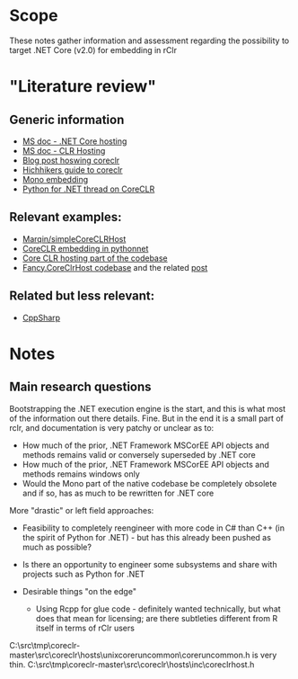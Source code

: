 
# Scope

These notes gather information and assessment regarding the possibility to target .NET Core (v2.0) for embedding in rClr

# "Literature review"

## Generic information

* [MS doc - .NET Core hosting](https://docs.microsoft.com/en-us/dotnet/core/tutorials/netcore-hosting)
* [MS doc - CLR Hosting](https://docs.microsoft.com/en-us/dotnet/framework/unmanaged-api/hosting/index)
* [Blog post hoswing coreclr](http://yizhang82.me/hosting-coreclr)
* [Hichhikers guide to coreclr](http://mattwarren.org/2017/03/23/Hitchhikers-Guide-to-the-CoreCLR-Source-Code)
* [Mono embedding](http://www.mono-project.com/docs/advanced/embedding)
* [Python for .NET thread on CoreCLR](https://github.com/pythonnet/pythonnet/issues/96)

## Relevant examples:

* [Marqin/simpleCoreCLRHost](https://github.com/Marqin/simpleCoreCLRHost)
* [CoreCLR embedding in pythonnet](https://github.com/pythonnet/pythonnet/issues/96)
* [Core CLR hosting part of the codebase](https://github.com/dotnet/coreclr/tree/master/src/coreclr/hosts)
* [Fancy.CoreClrHost codebase](https://github.com/fancyDevelopment/Fancy.CoreClrHost) and the related [post](http://www.fancy-development.net/hosting-net-core-clr-in-your-own-process)

## Related but less relevant:

* [CppSharp](https://github.com/mono/CppSharp)

# Notes 

## Main research questions

Bootstrapping the .NET execution engine is the start, and this is what most of the information out there details. Fine. But in the end it is a small part of rclr, and documentation is very patchy or unclear as to: 

* How much of the prior, .NET Framework MSCorEE API objects and methods remains valid or conversely superseded by .NET core
* How much of the prior, .NET Framework MSCorEE API objects and methods remains windows only
* Would the Mono part of the native codebase be completely obsolete and if so, has as much to be rewritten for .NET core 


More "drastic" or left field approaches:

* Feasibility to completely reengineer with more code in C# than C++ (in the spirit of Python for .NET) - but has this already been pushed as much as possible?
* Is there an opportunity to engineer some subsystems and share with projects such as Python for .NET

* Desirable things "on the edge"
    * Using Rcpp for glue code - definitely wanted technically, but what does that mean for licensing; are there subtleties different from R itself in terms of rClr users


C:\src\tmp\coreclr-master\src\coreclr\hosts\unixcoreruncommon\coreruncommon.h is very thin.
C:\src\tmp\coreclr-master\src\coreclr\hosts\inc\coreclrhost.h 

